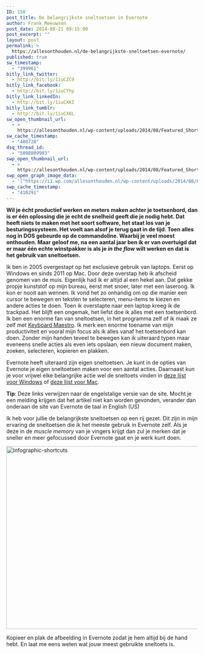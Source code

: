 ```yaml
---
ID: 150
post_title: De belangrijkste sneltoetsen in Evernote
author: Frank Meeuwsen
post_date: 2014-08-21 09:15:00
post_excerpt: ""
layout: post
permalink: >
  https://allesonthouden.nl/de-belangrijkste-sneltoetsen-evernote/
published: true
sw_timestamp:
  - "399961"
bitly_link_twitter:
  - http://bit.ly/1iuCZC9
bitly_link_facebook:
  - http://bit.ly/1iuCYhy
bitly_link_linkedIn:
  - http://bit.ly/1iuCXKI
bitly_link_tumblr:
  - http://bit.ly/1iuCXKL
sw_open_thumbnail_url:
  - >
    https://allesonthouden.nl/wp-content/uploads/2014/08/Featured_Shortcuts.jpg
sw_cache_timestamp:
  - "408728"
dsq_thread_id:
  - "5098809903"
swp_open_thumbnail_url:
  - >
    https://allesonthouden.nl/wp-content/uploads/2014/08/Featured_Shortcuts.jpg
swp_open_graph_image_data:
  - '["https://i1.wp.com/allesonthouden.nl/wp-content/uploads/2014/08/Featured_Shortcuts.jpg?fit=800%2C400&ssl=1",800,400,false]'
swp_cache_timestamp:
  - "410291"
---
```

<strong>Wil je écht productief werken en meters maken achter je toetsenbord, dan is er één oplossing die je echt de snelheid geeft die je nodig hebt. Dat heeft niets te maken met het soort software, het staat los van je besturingssysteem. Het voelt aan alsof je terug gaat in de tijd. Toen alles nog in DOS gebeurde op de commandoline. Waarbij je veel moest onthouden. Maar geloof me, na een aantal jaar ben ik er van overtuigd dat er maar één echte winstpakker is als je <em>in the flow</em> wilt werken en dat is het gebruik van sneltoetsen.</strong>

<!--more-->

Ik ben in 2005 overgestapt op het exclusieve gebruik van laptops. Eerst op Windows en sinds 2011 op Mac. Door deze overstap heb ik afscheid genomen van de muis. Eigenlijk had ik er altijd al een hekel aan. Dat gekke propje kunststof op mijn bureau, eerst met snoer, later met een laseroog. Ik kon er nooit aan wennen. Ik vond het zo onhandig om op die manier een cursor te bewegen en teksten te selecteren, menu-items te kiezen en andere acties te doen. Toen ik overstapte naar een laptop kreeg ik de trackpad. Het blijft een ongemak, het liefst doe ik alles met een toetsenbord. Ik ben een enorme fan van sneltoetsen, in het programma zelf of ik maak ze zelf met <a href="http://lifehacker.com/evernote-keyboard-maestro-more-productive-filing-1490413562">Keyboard Maestro</a>. Ik merk een enorme toename van mijn productiviteit en vooral mijn focus als ik alles vanaf het toetsenbord kan doen. Zonder mijn handen teveel te bewegen kan ik uiteraard typen maar eveneens snelle acties als even iets opslaan, een nieuw document maken, zoeken, selecteren, kopieren en plakken.

Evernote heeft uiteraard zijn eigen sneltoetsen. Je kunt in de opties van Evernote je eigen sneltoetsen maken voor een aantal acties. Daarnaast kun je voor vrijwel elke belangrijke actie wel de sneltoets vinden in <a title="Sneltoetsen voor Windows" href="https://evernote.com/contact/support/kb/#!/article/23168552">deze lijst voor Windows</a> of <a title="Sneltoetsen voor Mac" href="https://evernote.com/contact/support/kb/#/article/23168732">deze lijst voor Mac</a>.

<strong>Tip</strong>: Deze links verwijzen naar de engelstalige versie van de site. Mocht je een melding krijgen dat het artikel niet kan worden gevonden, verander dan onderaan de site van Evernote de taal in English (US)

Ik heb voor jullie de belangrijkste sneltoetsen op een rij gezet. Dit zijn in mijn ervaring de sneltoetsen die ik het meeste gebruik in Evernote zelf. Als je deze in de <em>muscle memory</em> van je vingers krijgt dan zul je merken dat je sneller en meer gefocussed door Evernote gaat en je werk kunt doen.

<img class="aligncenter size-full wp-image-462" src="http://allesonthouden.nl/wp-content/uploads/2014/08/infographic-shortcuts.jpg" alt="infographic-shortcuts" width="800" height="482" />

Kopieer en plak de afbeelding in Evernote zodat je hem altijd bij de hand hebt. En laat me eens weten wat jouw meest gebruikte sneltoets is.